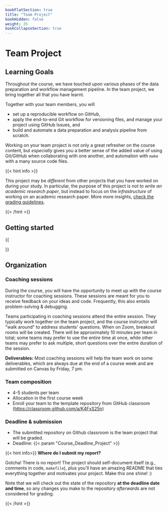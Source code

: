 ```yaml
---
bookFlatSection: true
title: "Team Project"
bookHidden: false
weight: 35
bookCollapseSection: true
---
```



# Team Project

## Learning Goals

Throughout the course, we have touched upon various phases of the data preparation and workflow management pipeline. In the team project, we bring together all that you have learnt.

Together with your team members, you will
- set up a reproducible workflow on GitHub,
- apply the end-to-end Git workflow for versioning files, and manage your project using GitHub Issues, and
- build and automate a data preparation and analysis pipeline from scratch.

Working on your team project is not only a great refresher on the course content, but *especially* gives you a better sense of the added value of using Git/GitHub when collaborating with one another, and automation with `make` with a many source code files.


{{< hint info >}}

This project may be *different* from other projects that you have worked on during your study. In particular, the purpose of this project is *not to write an academic research paper*, but instead to focus on the *infrastructure* of working on an academic research paper. More more insights, [check the grading guidelines](grading).

{{< /hint >}}

## Getting started

{{<section>}}


<!--
## Deliverables

The deliverable of the team project is an *end-to-end, fully automized workflow*:
- it should download the (raw) data directly from its source,
- explore the raw data files with RMarkdown documents rendered as PDF or HTML files,
- transform and reshape the data into the right format, and
- address a research question and/or business problem using some of the building blocks (e.g., regression, apps, "deployment").

Check out [the detailed grading guidelines here](grading_details.md).
-->

## Organization

### Coaching sessions

During the course, you will have the opportunity to meet up with the course instructor for coaching sessions. These sessions are meant for you to receive feedback on your ideas and code. Frequently, this also entails problem-solving & debugging.

Teams participating in coaching sessions attend the entire session. They typically work together on the team project, and the course instructor will "walk around" to address students' questions. When on Zoom, breakout rooms will be created. There will be approximately 10 minutes per team in total; some teams may prefer to use the entire time at once, while other teams may prefer to ask multiple, short questions over the entire duration of the session.

__Deliverables:__ Most coaching sessions will help the team work on some deliverables, which are always due at the end of a course week and are submitted on Canvas by Friday, 7 pm.

### Team composition

- 4-5 students per team
- Allocation in the first course week
- Enroll your team to the template repository from GitHub classroom (https://classroom.github.com/a/K4FxS25n)


### Deadline & submission
- The submitted repository on Github classroom is the team project that will be graded.
- Deadline: {{< param "Course_Deadline_Project" >}}
<!--Originally 26 March 2021, 6pm; extended to 2 April 2021, 6pm.-->



<!--
- Three types of teams
  - __(1) Regular teams__ (by default) work with data from [AirBnB](airbnb.md)
  - __(2) Students that are taking ["Online Data Collection and Management" (oDCM)](https://odcm.hannesdatta.com)__ can use the collected raw data from that course.
      - The submission (one for each course) consist of
          - your data collection, the raw data, and its documentation (focus of oDCM), and
          - the entire project pipeline (focus of dPrep, consisting of data exploration, data preparation, automation and deployment).
      - Start your workflow from the data package template.
      - Make sure that you have collected (at least) some raw data by week 5/6 in oDCM, so that you can start your team project here in dPrep.
  - __(3) (External) PhD and research master students__ auditing this course can work on their own research projects.
-->




{{< hint info>}}
__Where do I submit my report?__

Gotcha! There is no report! The project should self-document itself (e.g., comments in code, `makefile`), plus you'll have an amazing README that ties everything together and motivates your project. Make this one shine! :)

Note that we will check out the state of the repository __at the deadline date and time__, so any changes you make to the repository *afterwards* are not considered for grading.

{{< /hint >}}



<!--
You can sign up for optional team meetings with the course instructor in weeks 6-8 to gather feedback on your project. Details on how to register for a time slot will be provided to you at a later stage.
-->
